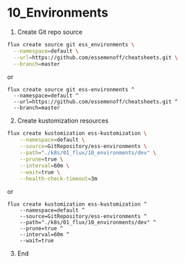 # 10_Environments


1. Create Git repo source

```bash
flux create source git ess_environments \
  --namespace=default \
  --url=https://github.com/essemenoff/cheatsheets.git \
  --branch=master
```
or
```cmd.exe
flux create source git ess-environments ^
  --namespace=default ^
  --url=https://github.com/essemenoff/cheatsheets.git ^
  --branch=master
```

2. Create kustomization resources

```bash
flux create kustomization ess-kustomization \
    --namespace=default \
    --source=GitRepository/ess-environments \
    --path="./k8s/01_flux/10_environments/dev" \
    --prune=true \
    --interval=60m \
    --wait=true \
    --health-check-timeout=3m
```

or


```cmd.exe
flux create kustomization ess-kustomization ^
    --namespace=default ^
    --source=GitRepository/ess-environments ^
    --path="./k8s/01_flux/10_environments/dev" ^
    --prune=true ^
    --interval=60m ^
    --wait=true
```


3. End
